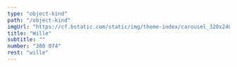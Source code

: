 ```yaml
---
type: "object-kind"
path: "/object-kind"
imgUrl: "https://cf.bstatic.com/static/img/theme-index/carousel_320x240/card-image-villas_300/dd0d7f8202676306a661aa4f0cf1ffab31286211.jpg"
title: "Wille"
subtitle: ""
number: "380 074"
rest: "wille" 
---
```

